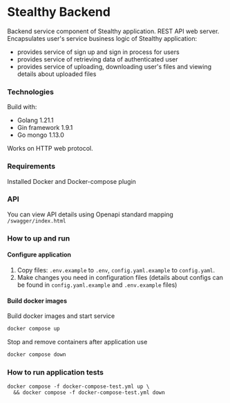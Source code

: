 # Stealthy Backend
Backend service component of Stealthy application. REST API web server.
Encapsulates user's service business logic of Stealthy application:
 - provides service of sign up and sign in process for users
 - provides service of retrieving data of authenticated user
 - provides service of uploading, downloading user's files and viewing
details about uploaded files

### Technologies
Build with:
 - Golang 1.21.1
 - Gin framework 1.9.1
 - Go mongo 1.13.0

Works on HTTP web protocol.

### Requirements
Installed Docker and Docker-compose plugin

### API
You can view API details using Openapi standard mapping `/swagger/index.html`

### How to up and run
#### Configure application
1. Copy files: `.env.example` to `.env`, `config.yaml.example` to
`config.yaml`.
2. Make changes you need in configuration files (details about configs can
be found in `config.yaml.example` and `.env.example` files)

#### Build docker images
Build docker images and start service
```bash
docker compose up
```

Stop and remove containers after application use
```bash
docker compose down
```

### How to run application tests
```shell
docker compose -f docker-compose-test.yml up \
  && docker compose -f docker-compose-test.yml down
```
